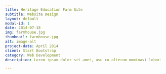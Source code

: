 ```yaml
---
title: Heritage Education Farm Site
subtitle: Website Design
layout: default
modal-id: 1
date: 2014-07-18
img: farmhouse.jpg
thumbnail: farmhouse.jpg
alt: image-alt
project-date: April 2014
client: Start Bootstrap
category: Web Development
description: Lorem ipsum dolor sit amet, usu cu alterum nominavi lobortis. At duo novum diceret. Tantas apeirian vix et, usu sanctus postulant inciderint ut, populo diceret necessitatibus in vim. Cu eum dicam feugiat noluisse.

---
```

